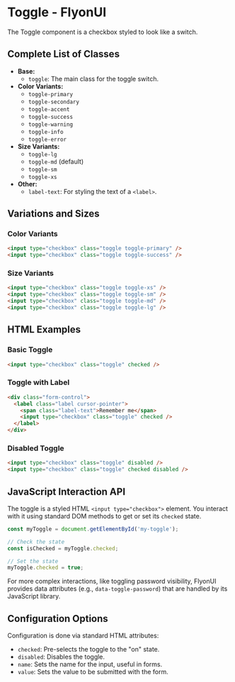 # Toggle - FlyonUI

The Toggle component is a checkbox styled to look like a switch.

## Complete List of Classes
- **Base:**
  - `toggle`: The main class for the toggle switch.
- **Color Variants:**
  - `toggle-primary`
  - `toggle-secondary`
  - `toggle-accent`
  - `toggle-success`
  - `toggle-warning`
  - `toggle-info`
  - `toggle-error`
- **Size Variants:**
  - `toggle-lg`
  - `toggle-md` (default)
  - `toggle-sm`
  - `toggle-xs`
- **Other:**
  - `label-text`: For styling the text of a `<label>`.

## Variations and Sizes

### Color Variants
```html
<input type="checkbox" class="toggle toggle-primary" />
<input type="checkbox" class="toggle toggle-success" />
```

### Size Variants
```html
<input type="checkbox" class="toggle toggle-xs" />
<input type="checkbox" class="toggle toggle-sm" />
<input type="checkbox" class="toggle toggle-md" />
<input type="checkbox" class="toggle toggle-lg" />
```

## HTML Examples

### Basic Toggle
```html
<input type="checkbox" class="toggle" checked />
```

### Toggle with Label
```html
<div class="form-control">
  <label class="label cursor-pointer">
    <span class="label-text">Remember me</span>
    <input type="checkbox" class="toggle" checked />
  </label>
</div>
```

### Disabled Toggle
```html
<input type="checkbox" class="toggle" disabled />
<input type="checkbox" class="toggle" checked disabled />
```

## JavaScript Interaction API
The toggle is a styled HTML `<input type="checkbox">` element. You interact with it using standard DOM methods to get or set its `checked` state.

```javascript
const myToggle = document.getElementById('my-toggle');

// Check the state
const isChecked = myToggle.checked;

// Set the state
myToggle.checked = true;
```
For more complex interactions, like toggling password visibility, FlyonUI provides data attributes (e.g., `data-toggle-password`) that are handled by its JavaScript library.

## Configuration Options
Configuration is done via standard HTML attributes:
- `checked`: Pre-selects the toggle to the "on" state.
- `disabled`: Disables the toggle.
- `name`: Sets the name for the input, useful in forms.
- `value`: Sets the value to be submitted with the form.